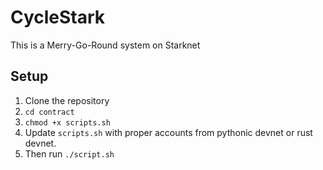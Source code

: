 # CycleStark

This is a Merry-Go-Round system on Starknet

## Setup

1. Clone the repository
2. `cd contract`
3. `chmod +x scripts.sh`
4. Update `scripts.sh` with proper accounts from pythonic devnet or rust devnet.
5. Then run `./script.sh`